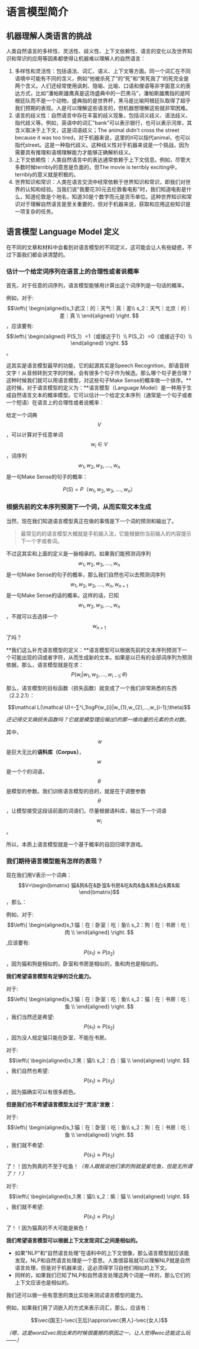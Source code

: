 <!--
<script async src="https://cdnjs.cloudflare.com/ajax/libs/mathjax/2.7.5/MathJax.js?config=TeX-MML-AM_CHTML"></script>
-->
# 语言模型简介
## 机器理解人类语言的挑战

人类自然语言的多样性、灵活性、歧义性、上下文依赖性、语言的变化以及世界知识和常识的应用等因素都使得让机器难以理解人的自然语言：

1. 多样性和灵活性：包括语法、词汇、语义、上下文等方面。同一个词汇在不同语境中可能有不同的含义，例如“他被杀死了”的“死”和“笑死我了”的死完全是两个含义。人们还经常使用讽刺、隐喻、比喻、口语和俚语等非字面意义的表达方式，比如“潘帕斯雄鹰真是这场盛典中的一匹黑马”，潘帕斯雄鹰指的是阿根廷队而不是一个动物，盛典指的是世界杯，黑马是比喻阿根廷队取得了超乎我们预期的表现。人是可以理解这些语言的，但机器想理解这些就非常困难。
2. 语言的歧义性：自然语言中存在丰富的歧义现象，包括词义歧义、语法歧义、指代歧义等。例如，英语中的词汇"bank"可以表示银行，也可以表示河岸，其含义取决于上下文，这是词语歧义；The animal didn't cross the street because it was too tired，对于机器来说，这里的it可以指代animal，也可以指代street。这是一种指代歧义。这种歧义性对于机器来说是一个挑战，因为需要具有推理和语境理解能力才能够正确解析歧义。
3. 上下文依赖性：人类自然语言中的表达通常依赖于上下文信息。例如，尽管大多数时候terribly的意思是负面的，但The movie is terribly exciting中，terribly的意义就是积极的。
4. 世界知识和常识：人类在语言交流中经常依赖于世界知识和常识，即我们对世界的认知和经验。当我们说"我要花30元去伦敦看电影"时，我们知道电影是什么，知道伦敦是个地名，知道30是个数字而元是货币单位。这种世界知识和常识对于理解自然语言是至关重要的，但对于机器来说，获取和应用这些知识是一项复杂的任务。

## 语言模型 Language Model 定义

在不同的文章和材料中会看到对语言模型的不同定义，这可能会让人有些疑惑，不过下面我们都会讲清楚的。

### 估计一个给定词序列在语言上的合理性或者说概率

首先，对于任意的词序列，语言模型能够用计算出这个词序列是一句话的概率。

例如，对于: $$\left\{ \begin{aligned}s_1:武汉｜的｜天气｜真｜差\\ s_2：天气｜北京｜的｜差｜真 \\ \end{aligned} \right. $$，应该要有: $$\left\{ \begin{aligned} P(S_1）=1（或接近于1）\\ P(S_2）=0（或接近于0）\\ \end{aligned} \right. $$。

这其实是语言模型最早的功能，它的起源其实是Speech Recognition，即语音转文字！从音频转到文字的时候，会有很多个句子作为候选。那么哪个句子更合理？这种时候我们就可以用语言模型，对这些句子Make Sense的概率做一个排序。**这时候，对于语言模型的定义为：**语言模型（Language Model）是一种用于生成自然语言文本的概率模型。它可以估计一个给定文本序列（通常是一个句子或者一个短语）在语言上的合理性或者说概率：

给定一个词典$$V$$，可以计算对于任意单词$$w_i\in V$$，词序列$$w_1,w_2,w_3,....,w_n$$是一句Make Sense的句子的概率：

$$P(S)=P（w_1,w_2,w_3,....,w_n）$$

### 根据先前的文本序列预测下一个词，从而实现文本生成

当然，现在我们知道语言模型真正在做的事情是下一个词的预测和输出了。

> 最常见的的语言模型大概就是手机输入法，它能根据你当前输入的内容提示下一个字或者词。

不过这其实和上面的定义是一脉相承的。如果我们能预测词序列$$w_1,w_2,w_3,....,w_n$$是一句Make Sense的句子的概率，那么我们自然也可以去预测词序列$$w_1,w_2,w_3,....,w_n,w_{n+1}$$是一句Make Sense的话的概率。这样的话，已知$$w_1,w_2,w_3,....,w_n$$，不就可以去选择一个$$w_{n+1}$$了吗？

**我们这么补充语言模型的定义：**语言模型可以根据先前的文本序列预测下一个可能出现的词或者字符，从而生成新的文本。如果是以已有的全部词序列为预测依据，那么，语言模型就是在求：$$P(w_{i}|w_{1},w_{2},...,w_{i-1};\theta)$$

那么，语言模型的目标函数（损失函数）就变成了一个我们非常熟悉的东西（2.2.2.1）：

$$\mathcal L(\mathcal U)=-∑^i_1logP(w_{i}|w_{1},w_{2},...,w_{i-1};\theta)$$

*还记得交叉熵损失函数吗？它就是模型理应输出1的那一维向量的元素的负对数。*

其中，$$\mathcal U$$是巨大无比的**语料库（Corpus）**，$$ w$$是一个个的词语，$$\theta$$是模型的参数。我们训练语言模型的目的，就是在于调整参数$$\theta$$，让模型接受这段话前面的词语们，尽量根据语料库，输出下一个词语$$w_i$$。

所以，本质上语言模型就是一个基于概率的自回归填字游戏。

### 我们期待语言模型能有怎样的表现？

现在我们用V表示一个词典：$$V=\begin{bmatrix} 猫&狗&在&卧室&书房&吃&肉&鱼&黑&白&黄&紫 \end{bmatrix}$$，那么：

例如，对于: $$\left\{ \begin{aligned}s_1:猫｜在｜卧室｜吃｜鱼\\ s_2：狗｜在｜书房｜吃｜肉 \\ \end{aligned} \right. $$,应该要有: $$P(s_1)\approx P(s_2)$$，因为猫和狗是相似的，卧室和书房是相似的，鱼和肉也是相似的。

**我们希望语言模型有足够的泛化能力。**

对于: $$\left\{ \begin{aligned}s_1:猫｜在｜卧室｜吃｜鱼\\ s_2：猫｜在｜书房｜吃｜鱼 \\ \end{aligned} \right. $$，我们当然还是希望: $$P(s_1)\approx P(s_2)$$，因为没人规定猫只能在卧室，不能在书房。

对于: $$\left\{ \begin{aligned}s_1:黑｜猫\\ s_2：白｜猫 \\ \end{aligned} \right. $$，我们自然也希望: $$P(s_1)\approx P(s_2)$$，因为猫确实可以有很多颜色。

**但是我们也不希望语言模型太过于“灵活”发散：**

对于: $$\left\{ \begin{aligned}s_1:猫｜在｜卧室｜吃｜鱼\\ s_2：狗｜在｜书房｜吃｜鱼 \\ \end{aligned} \right. $$，我们就不希望: $$P(s_1)\approx P(s_2)$$了！！因为狗真的不至于吃鱼！*（有人跟我说他们家的狗就是爱吃鱼，但是无所谓了！！）*

对于: $$\left\{ \begin{aligned}s_1:黑｜猫\\ s_2：紫｜猫 \\ \end{aligned} \right. $$，我们就不希望: $$P(s_1)\approx P(s_2)$$了！！因为猫真的不大可能是紫色！

**我们希望语言模型可以根据上下文发现词汇之间是相似的。**

- 如果“NLP”和“自然语言处理”在语料中的上下文很像，那么语言模型就应该能发现，NLP和自然语言处理是一个意思。人类很容易就可以理解NLP就是自然语言处理，但是对于机器来说，这必须得学习自他们相似的上下文。
- 同样的，如果我们已知了NLP和自然语言处理这两个词是一样的，那么它们的上下文应该也是相似的。

我们还可以做一些有意思的类比实验来测试语言模型的能力。

例如，如果我们用了词嵌入的方式来表示词汇，那么，应该有：

$$\vec{国王}-\vec{王后}\approx\vec{男人}-\vec{女人}$$

*（嗯，这是word2vec刚出来的时候很震撼的原因之一，让人觉得woc还能这么玩——）*













